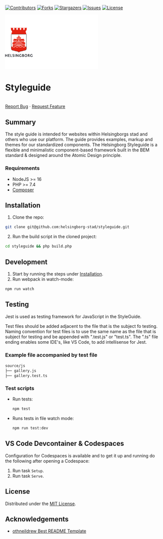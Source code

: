 <!-- SHIELDS -->
[![Contributors][contributors-shield]][contributors-url]
[![Forks][forks-shield]][forks-url]
[![Stargazers][stars-shield]][stars-url]
[![Issues][issues-shield]][issues-url]
[![License][license-shield]][license-url]

<p>
  <a href="https://github.com/helsingborg-stad/styleguide">
    <img src="docs/images/hbg-github-logo-combo.png" alt="Logo" width="300">
  </a>
</p>
<h1>Styleguide</h1>
<p>
  <br />
  <a href="https://github.com/helsingborg-stad/styleguide/issues">Report Bug</a>
  ·
  <a href="https://github.com/helsingborg-stad/styleguide/issues">Request Feature</a>
</p>


## Summary
The style guide is intended for websites within Helsingborgs stad and others who use our platform. The guide provides examples, markup and themes for our standardized components. The Helsingborg Styleguide is a flexible and minimalistic component-based framework built in the BEM standard & designed around the Atomic Design principle.

### Requirements

- NodeJS >= 16
- PHP >= 7.4
- [Composer](https://getcomposer.org/)

## Installation
1. Clone the repo:
  ```sh
  git clone git@github.com:helsingborg-stad/styleguide.git
  ```
2. Run the build script in the cloned project:
  ```sh
  cd styleguide && php build.php
  ```

## Development
1. Start by running the steps under [Installation](#installation).
2. Run webpack in watch-mode:
  ```sh
  npm run watch
  ```

## Testing

Jest is used as testing framework for JavaScript in the StyleGuide.

Test files should be added adjacent to the file that is the subject fo testing. Naming convention for test files is to use the same name as the file that is subject for testing and be appended with ".test.js" or "test.ts". The ".ts" file ending enables some IDE's, like VS Code, to add intellisense for Jest.

### Example file accompanied by test file
```
source/js
├── gallery.js
├── gallery.test.ts
```

### Test scripts
* Run tests:
  ```sh
  npm test
  ```
* Runs tests in file watch mode:
  ```sh
  npm run test:dev
  ```

## VS Code Devcontainer & Codespaces
Configuration for Codespaces is available and to get it up and running do the following after opening a Codespace:
1. Run task `Setup`.
1. Run task `Serve`.

## License
Distributed under the [MIT License][license-url].


## Acknowledgements
- [othneildrew Best README Template](https://github.com/othneildrew/Best-README-Template)


<!-- MARKDOWN LINKS & IMAGES -->
<!-- https://www.markdownguide.org/basic-syntax/#reference-style-links -->
[contributors-shield]: https://img.shields.io/github/contributors/helsingborg-stad/styleguide.svg?style=flat-square
[contributors-url]: https://github.com/helsingborg-stad/styleguide/graphs/contributors
[forks-shield]: https://img.shields.io/github/forks/helsingborg-stad/styleguide.svg?style=flat-square
[forks-url]: https://github.com/helsingborg-stad/styleguide/network/members
[stars-shield]: https://img.shields.io/github/stars/helsingborg-stad/styleguide.svg?style=flat-square
[stars-url]: https://github.com/helsingborg-stad/styleguide/stargazers
[issues-shield]: https://img.shields.io/github/issues/helsingborg-stad/styleguide.svg?style=flat-square
[issues-url]: https://github.com/helsingborg-stad/styleguide/issues
[license-shield]: https://img.shields.io/github/license/helsingborg-stad/styleguide.svg?style=flat-square
[license-url]: https://raw.githubusercontent.com/helsingborg-stad/styleguide/master/LICENSE
